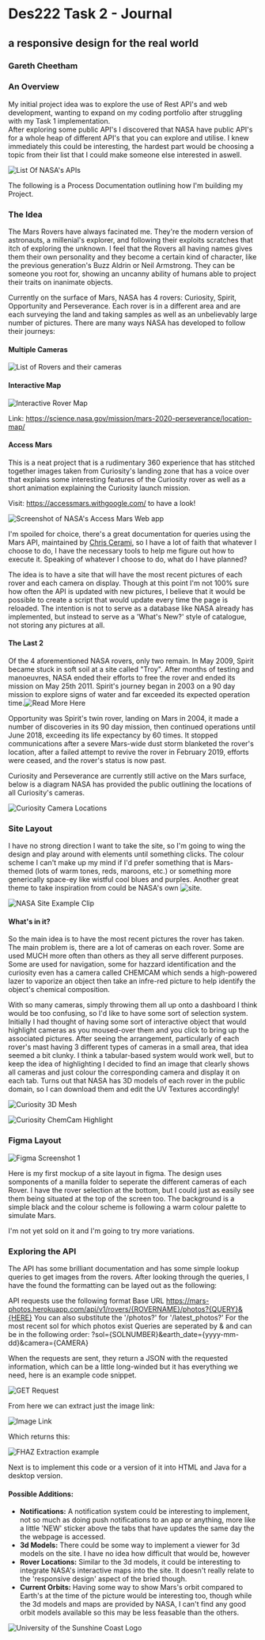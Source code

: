 # **Des222 Task 2 - Journal**
## a responsive design for the real world
### Gareth Cheetham

### An Overview
My initial project idea was to explore the use of Rest API's and web development, wanting to expand on my coding portfolio after struggling with my Task 1 implementation.  
After exploring some public API's I discovered that NASA have public API's for a whole heap of different API's that you can explore and utilise. I knew immediately this could be interesting, the hardest part would be choosing a topic from their list that I could make someone else interested in aswell.

![List Of NASA's APIs](/Images/NASA%20Api's.png)

The following is a Process Documentation outlining how I'm building my Project.

### The Idea

The Mars Rovers have always facinated me. They're the modern version of astronauts, a millenial's explorer, and following their exploits scratches that itch of exploring the unknown. I feel that the Rovers all having names gives them their own personality and they become a certain kind of character, like the previous generation's Buzz Aldrin or Neil Armstrong. They can be someone you root for, showing an uncanny ability of humans able to project their traits on inanimate objects.

Currently on the surface of Mars, NASA has 4 rovers: Curiosity, Spirit, Opportunity and Perseverance. Each rover is in a different area and are each surveying the land and taking samples as well as an unbelievably large number of pictures. There are many ways NASA has developed to follow their journeys:

#### Multiple Cameras

![List of Rovers and their cameras](/Images/Rover%20Cams.png)

#### Interactive Map

![Interactive Rover Map](/Images/Rover%20Map.png)

Link: https://science.nasa.gov/mission/mars-2020-perseverance/location-map/ 

#### Access Mars
This is a neat project that is a rudimentary 360 experience that has stitched together images taken from Curiosity's landing zone that has a voice over that explains some interesting features of the Curiosity rover as well as a short animation explaining the Curiosity launch mission.

Visit: https://accessmars.withgoogle.com/ to have a look!

![Screenshot of NASA's Access Mars Web app](/Images/Access%20Mars.png)

I'm spoiled for choice, there's a great documentation for queries using the Mars API, maintained by [Chris Cerami](https://github.com/corincerami/mars-photo-api), so I have a lot of faith that whatever I choose to do, I have the necessary tools to help me figure out how to execute it.
Speaking of whatever I choose to do, what do I have planned?

The idea is to have a site that will have the most recent pictures of each rover and each camera on display. Though at this point I'm not 100% sure how often the API is updated with new pictures, I believe that it would be possible to create a script that would update every time the page is reloaded. The intention is not to serve as a database like NASA already has implemented, but instead to serve as a 'What's New?' style of catalogue, not storing any pictures at all.


#### The Last 2

Of the 4 aforementioned NASA rovers, only two remain. 
In May 2009, Spirit became stuck in soft soil at a site called "Troy". After months of testing and manoeuvres, NASA ended their efforts to free the rover and ended its mission on May 25th 2011. Spirit's journey began in 2003 on a 90 day mission to explore signs of water and far exceeded its expected operation time.![Read More Here](https://www.jpl.nasa.gov/missions/mars-exploration-rover-spirit-mer-spirit/)

Opportunity was Spirit's twin rover, landing on Mars in 2004, it made a number of discoveries in its 90 day mission, then continued operations until June 2018, exceeding its life expectancy by 60 times. It stopped communications after a severe Mars-wide dust storm blanketed the rover's location, after a failed attempt to revive the rover in February 2019, efforts were ceased, and the rover's status is now past.

Curiosity and Perseverance are currently still active on the Mars surface, below is a diagram NASA has provided the public outlining the locations of all Curiosity's cameras.

![Curiosity Camera Locations](/Images/Curiosity%20Camera%20Locations.png)


### Site Layout

I have no strong direction I want to take the site, so I'm going to wing the design and play around with elements until something clicks. The colour scheme I can't make up my mind if I'd prefer something that is Mars-themed (lots of warm tones, reds, maroons, etc.) or something more generically space-ey like wistful cool blues and purples. Another great theme to take inspiration from could be NASA's own ![site](https://www.nasa.gov/).

![NASA Site Example Clip](/Images/NASA%20Site%20Example.png)

#### What's in it?

So the main idea is to have the most recent pictures the rover has taken. The main problem is, there are a lot of cameras on each rover. Some are used MUCH more often than others as they all serve different purposes. Some are used for navigation, some for hazzard identification and the curiosity even has a camera called CHEMCAM which sends a high-powered lazer to vaporize an object then take an infre-red picture to help identify the object's chemical composition.

With so many cameras, simply throwing them all up onto a dashboard I think would be too confusing, so I'd like to have some sort of selection system. Initially I had thought of having some sort of interactive object that would highlight cameras as you moused-over them and you click to bring up the associated pictures. After seeing the arrangement, particularly of each rover's mast having 3 different types of cameras in a small area, that idea seemed a bit clunky. I think a tabular-based system would work well, but to keep the idea of highlighting I decided to find an image that clearly shows all cameras and just colour the corresponding camera and display it on each tab. Turns out that NASA has 3D models of each rover in the public domain, so I can download them and edit the UV Textures accordingly!

![Curiosity 3D Mesh](/Images/Rover%20Mesh.png)

![Curiosity ChemCam Highlight](/Images/Mast%20Camera%20Highlight.png)

### Figma Layout

![Figma Screenshot 1](/Images/Figma%20Screenshot%201.png)

Here is my first mockup of a site layout in figma. The design uses somponents of a manilla folder to seperate the different cameras of each Rover. I have the rover selection at the bottom, but I could just as easily see them being situated at the top of the screen too.
The background is a simple black and the colour scheme is following a warm colour palette to simulate Mars.

I'm not yet sold on it and I'm going to try more variations.

### Exploring the API

The API has some brilliant documentation and has some simple lookup queries to get images from the rovers. After looking through the queries, I have the found the formatting can be layed out as the following:

API requests use the following format
Base URL
https://mars-photos.herokuapp.com/api/v1/rovers/{ROVERNAME}/photos?{QUERY}&{HERE}
You can also substitute the '/photos?' for '/latest_photos?' For the most recent sol for which photos exist
Queries are seperated by & and can be in the following order:
?sol={SOLNUMBER}&earth_date={yyyy-mm-dd}&camera={CAMERA}

When the requests are sent, they return a JSON with the requested information, which can be a little long-winded but it has everything we need, here is an example code snippet.

![GET Request](/Images/GET%20Request.png)

From here we can extract just the image link:

![Image Link](/Images/Filtering%20for%20Image.png)

Which returns this:

![FHAZ Extraction example](/Images/FHAZ%20Example.jpg)

Next is to implement this code or a version of it into HTML and Java for a desktop version. 

#### Possible Additions:

- **Notifications:** A notification system could be interesting to implement, not so much as doing push notifications to an app or anything, more like a little 'NEW' sticker above the tabs that have updates the same day the the webpage is accessed.
- **3d Models:** There could be some way to implement a viewer for 3d models on the site. I have no idea how difficult that would be, however
- **Rover Locations:** Similar to the 3d models, it could be interesting to integrate NASA's interactive maps into the site. It doesn't really relate to the 'responsive design' aspect of the bried though.
- **Current Orbits:** Having some way to show Mars's orbit compared to Earth's at the time of the picture would be interesting too, though while the 3d models and maps are provided by NASA, I can't find any good orbit models available so this may be less feasable than the others.



![University of the Sunshine Coast Logo](/Images/USC%20logo.PNG)
